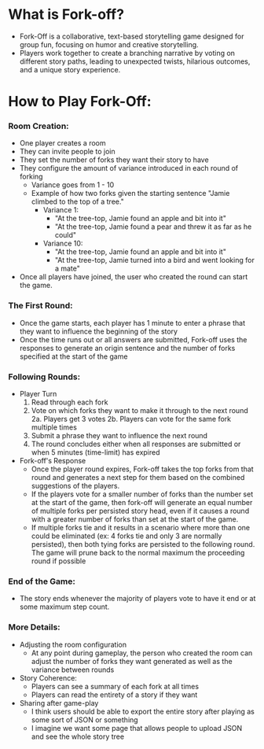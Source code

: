 # What is Fork-off?

- Fork-Off is a collaborative, text-based storytelling game designed for group fun, focusing on humor and creative storytelling.
- Players work together to create a branching narrative by voting on different story paths, leading to unexpected twists, hilarious outcomes, and a unique story experience.

# How to Play Fork-Off:

### Room Creation:

- One player creates a room
- They can invite people to join
- They set the number of forks they want their story to have
- They configure the amount of variance introduced in each round of forking
  - Variance goes from 1 - 10
  - Example of how two forks given the starting sentence "Jamie climbed to the top of a tree."
    - Variance 1:
      - "At the tree-top, Jamie found an apple and bit into it"
      - "At the tree-top, Jamie found a pear and threw it as far as he could"
    - Variance 10:
      - "At the tree-top, Jamie found an apple and bit into it"
      - "At the tree-top, Jamie turned into a bird and went looking for a mate"
- Once all players have joined, the user who created the round can start the game.

### The First Round:

- Once the game starts, each player has 1 minute to enter a phrase that they want to influence the beginning of the story
- Once the time runs out or all answers are submitted, Fork-off uses the responses to generate an origin sentence and the number of forks specified at the start of the game

### Following Rounds:

- Player Turn
  1. Read through each fork
  2. Vote on which forks they want to make it through to the next round
     2a. Players get 3 votes
     2b. Players can vote for the same fork multiple times
  3. Submit a phrase they want to influence the next round
  4. The round concludes either when all responses are submitted or when 5 minutes (time-limit) has expired
- Fork-off's Response
  - Once the player round expires, Fork-off takes the top forks from that round and generates a next step for them based on the combined suggestions of the players.
  - If the players vote for a smaller number of forks than the number set at the start of the game, then fork-off will generate an equal number of multiple forks per persisted story head, even if it causes a round with a greater number of forks than set at the start of the game.
  - If multiple forks tie and it results in a scenario where more than one could be eliminated (ex: 4 forks tie and only 3 are normally persisted), then both tying forks are persisted to the following round. The game will prune back to the normal maximum the proceeding round if possible

### End of the Game:

- The story ends whenever the majority of players vote to have it end or at some maximum step count.

### More Details:

- Adjusting the room configuration
  - At any point during gameplay, the person who created the room can adjust the number of forks they want generated as well as the variance between rounds
- Story Coherence:
  - Players can see a summary of each fork at all times
  - Players can read the entirety of a story if they want
- Sharing after game-play
  - I think users should be able to export the entire story after playing as some sort of JSON or something
  - I imagine we want some page that allows people to upload JSON and see the whole story tree
